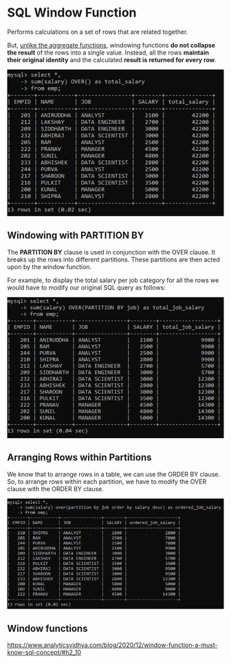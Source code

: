 # SQL Window Function
Performs calculations on a set of rows that are related together. 

But, <u>unlike the aggregate functions</u>, windowing functions **do not collapse the result** of the rows into a single value. 
Instead, all the rows **maintain their original identity** and the calculated **result is returned for every row**.

!["alt"](../../Images/SQL-Window_fn.png)

## Windowing with PARTITION BY

The **PARTITION BY** clause is used in conjunction with the OVER clause. It breaks up the rows into different partitions. These partitions are then acted upon by the window function.

For example, to display the total salary per job category for all the rows we would have to modify our original SQL query as follows:

!["alt"](../../Images/SQL-window_fn2.png)

## Arranging Rows within Partitions

We know that to arrange rows in a table, we can use the ORDER BY clause. So, to arrange rows within each partition, we have to modify the OVER clause with the ORDER BY clause.

!["alt"](../../Images/SQL-window_fn3.png)

## Window functions

https://www.analyticsvidhya.com/blog/2020/12/window-function-a-must-know-sql-concept/#h2_10
